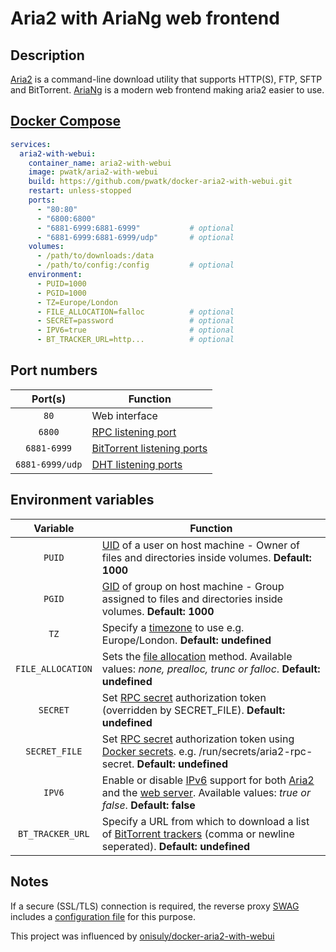 # Aria2 with AriaNg web frontend

## Description

[Aria2](https://github.com/aria2/aria2) is a command-line download utility that supports HTTP(S), FTP, SFTP and BitTorrent. [AriaNg](https://github.com/mayswind/AriaNg) is a modern web frontend making aria2 easier to use.

## [Docker Compose](https://docs.docker.com/compose/compose-file/)

```yaml
services:
  aria2-with-webui:
    container_name: aria2-with-webui
    image: pwatk/aria2-with-webui
    build: https://github.com/pwatk/docker-aria2-with-webui.git
    restart: unless-stopped
    ports:
      - "80:80"
      - "6800:6800"
      - "6881-6999:6881-6999"           # optional
      - "6881-6999:6881-6999/udp"       # optional
    volumes:
      - /path/to/downloads:/data
      - /path/to/config:/config         # optional
    environment:
      - PUID=1000
      - PGID=1000
      - TZ=Europe/London
      - FILE_ALLOCATION=falloc          # optional
      - SECRET=password                 # optional
      - IPV6=true                       # optional
      - BT_TRACKER_URL=http...          # optional
```

## Port numbers

| Port(s) | Function |
| :----: | --- |
| `80` | Web interface |
| `6800` | [RPC listening port](https://aria2.github.io/manual/en/html/aria2c.html#cmdoption-rpc-listen-port) |
| `6881-6999` | [BitTorrent listening ports](https://aria2.github.io/manual/en/html/aria2c.html#cmdoption-listen-port) |
| `6881-6999/udp` | [DHT listening ports](https://aria2.github.io/manual/en/html/aria2c.html#cmdoption-dht-listen-port) |

## Environment variables

| Variable | Function |
| :----: | --- |
| `PUID` | [UID](https://en.wikipedia.org/wiki/Passwd "A user identifier, often abbreviated to user ID or UID") of a user on host machine - Owner of files and directories inside volumes. **Default: 1000** |
| `PGID` | [GID](https://en.wikipedia.org/wiki/Group_identifier "A group identifier, often abbreviated to GID") of group on host machine - Group assigned to files and directories inside volumes. **Default: 1000** |
| `TZ` | Specify a [timezone](https://en.wikipedia.org/wiki/List_of_tz_database_time_zones) to use e.g. Europe/London. **Default: undefined** |
| `FILE_ALLOCATION` | Sets the [file allocation](https://aria2.github.io/manual/en/html/aria2c.html#cmdoption-file-allocation "--file-allocation=<METHOD>") method. Available values: *none, prealloc, trunc or falloc*. **Default: undefined** |
| `SECRET` | Set [RPC secret](https://aria2.github.io/manual/en/html/aria2c.html#cmdoption-rpc-secret "--rpc-secret=<TOKEN>") authorization token (overridden by SECRET_FILE). **Default: undefined** |
| `SECRET_FILE` | Set [RPC secret](https://aria2.github.io/manual/en/html/aria2c.html#cmdoption-rpc-secret "--rpc-secret=<TOKEN>") authorization token using [Docker secrets](https://docs.docker.com/compose/compose-file/#secrets). e.g. /run/secrets/aria2-rpc-secret. **Default: undefined** |
| `IPV6` | Enable or disable [IPv6](https://en.wikipedia.org/wiki/IPv6) support for both [Aria2](https://aria2.github.io/manual/en/html/aria2c.html#cmdoption-disable-ipv6) and the [web server](https://wiki.alpinelinux.org/wiki/Darkhttpd#man_darkhttpd). Available values: *true or false*. **Default: false** |
| `BT_TRACKER_URL` | Specify a URL from which to download a list of [BitTorrent trackers](https://aria2.github.io/manual/en/html/aria2c.html#cmdoption-bt-tracker) (comma or newline seperated). **Default: undefined** |

## Notes
If a secure (SSL/TLS) connection is required, the reverse proxy [SWAG](https://github.com/linuxserver/docker-swag) includes a [configuration file](https://github.com/linuxserver/reverse-proxy-confs) for this purpose.

This project was influenced by [onisuly/docker-aria2-with-webui](https://github.com/onisuly/docker-aria2-with-webui)
